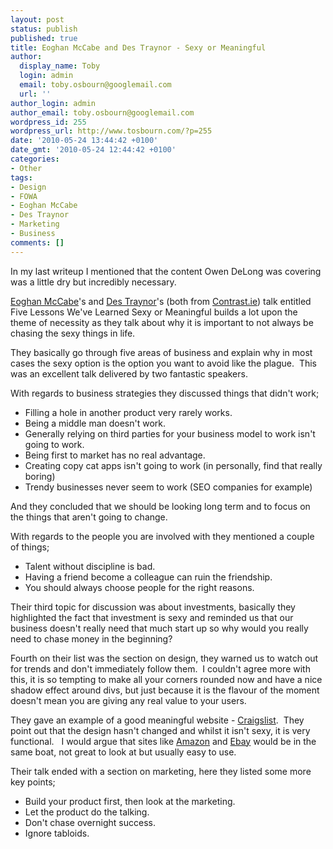 ```yaml
---
layout: post
status: publish
published: true
title: Eoghan McCabe and Des Traynor - Sexy or Meaningful
author:
  display_name: Toby
  login: admin
  email: toby.osbourn@googlemail.com
  url: ''
author_login: admin
author_email: toby.osbourn@googlemail.com
wordpress_id: 255
wordpress_url: http://www.tosbourn.com/?p=255
date: '2010-05-24 13:44:42 +0100'
date_gmt: '2010-05-24 12:44:42 +0100'
categories:
- Other
tags:
- Design
- FOWA
- Eoghan McCabe
- Des Traynor
- Marketing
- Business
comments: []
---
```

<p>In my last writeup I mentioned that the content Owen DeLong was covering was a little dry but incredibly necessary.</p>
<p><a href="http://twitter.com/eoghanmccabe">Eoghan McCabe</a>'s and <a href="http://twitter.com/destraynor" target="_blank">Des Traynor</a>'s (both from <a href="http://www.contrast.ie/index.html">Contrast.ie</a>) talk entitled Five Lessons We've Learned Sexy or Meaningful builds a lot upon the theme of necessity as they talk about why it is important to not always be chasing the sexy things in life.</p>
<p>They basically go through five areas of business and explain why in most cases the sexy option is the option you want to avoid like the plague.  This was an excellent talk delivered by two fantastic speakers.</p>
<p>With regards to business strategies they discussed things that didn't work;</p>
<ul>
<li> Filling a hole in another product very rarely works.</li>
<li>Being a middle man doesn't work.</li>
<li>Generally relying on third parties for your business model to work isn't going to work.</li>
<li>Being first to market has no real advantage.</li>
<li>Creating copy cat apps isn't going to work (in personally, find that really boring)</li>
<li>Trendy businesses never seem to work (SEO companies for example)</li>
</ul>
<p>And they concluded that we should be looking long term and to focus on the things that aren't going to change.</p>
<p>With regards to the people you are involved with they mentioned a couple of things;</p>
<ul>
<li>Talent without discipline is bad.</li>
<li>Having a friend become a colleague can ruin the friendship.</li>
<li>You should always choose people for the right reasons.</li>
</ul>
<p>Their third topic for discussion was about investments, basically they highlighted the fact that investment is sexy and reminded us that our business doesn't really need that much start up so why would you really need to chase money in the beginning?</p>
<p>Fourth on their list was the section on design, they warned us to watch out for trends and don't immediately follow them.  I couldn't agree more with this, it is so tempting to make all your corners rounded now and have a nice shadow effect around divs, but just because it is the flavour of the moment doesn't mean you are giving any real value to your users.</p>
<p>They gave an example of a good meaningful website - <a href="http://www.craigslist.org/" target="_blank">Craigslist</a>.  They point out that the design hasn't changed and whilst it isn't sexy, it is very functional.   I would argue that sites like <a href="http://amazon.co.uk" target="_blank">Amazon</a> and <a href="http://ebay.co.uk" target="_blank">Ebay</a> would be in the same boat, not great to look at but usually easy to use.</p>
<p>Their talk ended with a section on marketing, here they listed some more key points;</p>
<ul>
<li>Build your product first, then look at the marketing.</li>
<li>Let the product do the talking.</li>
<li>Don't chase overnight success.</li>
<li>Ignore tabloids.</li>
</ul>
